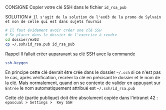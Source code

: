 CONSIGNE
Copier votre clé SSH dans le fichier `id_rsa_pub`

SOLUTION
`# Il s'agit de la solution de l'ex03 de la promo de Sylvain et non de celle qui est dans sujets fournis`
```bash
# Il faut évidement avoir créer une clé SSH
# Se placer dans le dossier de l'exercice à rendre
cd dossier/ex03
cp ~/.ssh/id_rsa.pub id_rsa_pub 
```

Rappel
Il fallait créer auparavant sa clé SSH avec la commande 
```bash
ssh-keygen
```
En principe cette clé devrait être crée dans le dossier `~/.ssh` si ce n'est pas le cas, après vérification, recréer la clé en précisant le dossier et le nom de la clé. Mais normalement, quand on se contente de valider en appuyant sur `Entrée` le nom automatiquement attribué est `~/.ssh/id_rsa.pub`

Cette clé (partie publique) doit être absolument copiée dans l'intranet 42 : 
`epascual > Settings >  Key SSH`